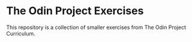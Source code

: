 # The Odin Project Exercises
This repository is a collection of smaller exercises from The Odin Project Curriculum. 
